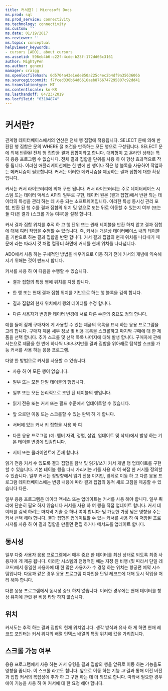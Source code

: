 ```yaml
---
title: 커서란? | Microsoft Docs
ms.prod: sql
ms.prod_service: connectivity
ms.technology: connectivity
ms.custom: ''
ms.date: 01/19/2017
ms.reviewer: ''
ms.topic: conceptual
helpviewer_keywords:
- cursors [ADO], about cursors
ms.assetid: 596eb4b6-c22f-4cde-b23f-172dd66c3161
author: MightyPen
ms.author: genemi
manager: craigg
ms.openlocfilehash: 0d5704a43e1ede850a225c4ec2b4df9a3563606b
ms.sourcegitcommit: f7fced330b64d6616aeb8766747295807c92dd41
ms.translationtype: MT
ms.contentlocale: ko-KR
ms.lasthandoff: 04/23/2019
ms.locfileid: "63184874"
---
```

# <a name="what-is-a-cursor"></a>커서란?
관계형 데이터베이스에서의 연산은 전체 행 집합에 적용됩니다. SELECT 문에 의해 반환된 행 집합은 문의 WHERE 절 조건을 만족하는 모든 행으로 구성됩니다. SELECT 문에 의해 반환된 전체 행 집합을 결과 집합이라고 합니다. 대화형이 고 온라인 상태는 특히 응용 프로그램 수 없습니다. 전체 결과 집합을 단위를 사용 하 여 항상 효과적으로 작동 됩니다. 이러한 애플리케이션에는 한 번에 한 행이나 적은 행 블록을 사용하여 작업하는 메커니즘이 필요합니다. 커서는 이러한 메커니즘을 제공하는 결과 집합에 대한 확장입니다.  
  
 커서는 커서 라이브러리에 의해 구현 됩니다. 커서 라이브러리는 주로 데이터베이스 시스템 또는 데이터 액세스 API의 일부로 구현, 데이터 원본 (결과 집합)에서 반환 되는 데이터의 특성을 관리 하는 데 사용 되는 소프트웨어입니다. 이러한 특성 동시성 관리 포함, 반환 된 행 수를 결과 집합의 위치 및 앞으로 또는 뒤로 이동할 수 있는지 여부 (또는 둘 다)은 결과 (스크롤 가능 여부)을 설정 합니다.  
  
 커서 결과 집합 위치를 추적 하 고 행 단위 또는 원래 테이블을 반환 하지 않고 결과 집합에 대해 여러 작업을 수행할 수 있습니다. 즉, 커서는 개념상 데이터베이스 내의 테이블을 기반으로 하는 결과 집합을 반환 합니다. 커서 결과 집합의 현재 위치를 나타내기 때문에 라는 따라서 것 처럼 컴퓨터 화면에 커서를 현재 위치를 나타냅니다.  
  
 ADO에서 사용 하는 구체적인 방법을 배우기으로 이동 하기 전에 커서의 개념에 익숙해지기 위해는 것이 반드시 합니다.  
  
 커서를 사용 하 여 다음을 수행할 수 있습니다.  
  
-   결과 집합의 특정 행에 위치를 지정 합니다.  
  
-   한 행 또는 현재 결과 집합 위치를 기반으로 하는 행 블록을 검색 합니다.  
  
-   결과 집합의 현재 위치에서 행의 데이터를 수정 합니다.  
  
-   다른 사용자가 변경한 데이터 변경에 서로 다른 수준의 중요도 정의 합니다.  
  
 예를 들어 잠재 구매자에 게 사용할 수 있는 제품의 목록을 표시 하는 응용 프로그램을 고려 합니다. 구매자 제품 세부 정보 및 비용 목록을 스크롤하고 마지막 구매에 대 한 제품을 선택 합니다. 추가 스크롤 및 선택 목록 나머지에 대해 발생 합니다. 구매자에 관해서는으로 제품을 한 번에 하나씩 나타나지만를 결과 집합을 위아래로 탐색할 스크롤 가능 커서를 사용 하는 응용 프로그램.  
  
 다양 한 방법으로 커서를 사용할 수 있습니다.  
  
-   사용 하 여 모든 행이 없습니다.  
  
-   일부 또는 모든 단일 테이블의 행입니다.  
  
-   일부 또는 모든 논리적으로 조인 된 테이블의 행입니다.  
  
-   읽기 전용 또는 커서 또는 필드 수준에서 업데이트할 수 있습니다.  
  
-   앞 으로만 이동 또는 스크롤할 수 있는 완벽 하 게 합니다.  
  
-   서버에 있는 커서 키 집합을 사용 하 여  
  
-   다른 응용 프로그램 (예: 멤버 자격, 정렬, 삽입, 업데이트 및 삭제)에서 발생 하는 기본 테이블 변경에 민감합니다.  
  
-   서버 또는 클라이언트에 존재 합니다.  
  
 읽기 전용 커서 수 있도록 결과 집합을 탐색 및 읽기/쓰기 커서 개별 행 업데이트를 구현할 수 있습니다. 기본 테이블 행을 다시 가리키는 키를 사용 하 여 복잡 한 커서를 정의할 수 있습니다. 일부 커서는 정방향에서 읽기 전용 이지만, 앞뒤로 이동 하 고 다른 응용 프로그램 데이터베이스에는 변경 내용에 따라 결과 집합의 동적 새로 고침을 제공할 수 있습니다 다른.  
  
 일부 응용 프로그램은 데이터 액세스 또는 업데이트는 커서를 사용 해야 합니다. 일부 쿼리에 단순히 필요 하지 않습니다 커서를 사용 하 여 행을 직접 업데이트 합니다. 커서 데이터를 검색 하려는 마지막 기술 중 하나 여야 합니다-및 가능한 가장 낮은 영향을 주는 커서 선택 해야 합니다. 결과 집합은 업데이트할 수 있는 커서를 사용 하 여 저장된 프로시저를 사용 하 여 결과 집합을 만들면 편집 하거나 메서드를 업데이트 합니다.  
  
## <a name="concurrency"></a>동시성  
 일부 다중 사용자 응용 프로그램에서 매우 중요 한 데이터를 최신 상태로 되도록 최종 사용자에 게 제공 됩니다. 이러한 시스템의 전형적인 예는 지정 된 비행 (및 따라서 단일 레코드)에서 동일한 사용자에 대 한 많은 사용자가 수 경쟁 하는 위치는 항공편 예약 시스템입니다. 다음과 같은 경우 응용 프로그램 디자인을 단일 레코드에 대해 동시 작업을 처리 해야 합니다.  
  
 다른 응용 프로그램에서 동시성 중요 하지 않습니다. 이러한 경우에는 현재 데이터를 항상 유지에 관련 된 비용 타당 하지 않습니다.  
  
## <a name="position"></a>위치  
 커서도는 추적 하는 결과 집합의 현재 위치입니다. 생각 방식과 유사 하 게 하면 현재 레코드 포인터는 커서 위치의 배열 인덱스 배열의 특정 위치에 값을 가리킵니다.  
  
## <a name="scrollability"></a>스크롤 가능 여부  
 응용 프로그램에서 사용 하는 커서 유형을 결과 집합의 행을 앞뒤로 이동 하는 기능을도 영향을 줍니다. 이 스크롤 라고도 합니다. 앞으로 이동 하는 기능 *고* 결과 통해 이전 버전과 집합 커서의 복잡성에 추가 하 고 구현 하는 데 더 되므로 합니다. 따라서 필요한 경우에이 기능을 사용 하 여 커서에 대 한 요청 해야 합니다.
